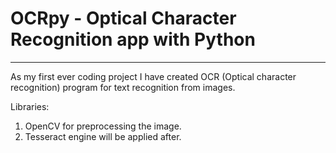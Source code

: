 # OCRpy - Optical Character Recognition app with Python
<hr>

As my first ever coding project I have created OCR (Optical character recognition) program for text recognition from images.

Libraries:
1. OpenCV for preprocessing the image.
2. Tesseract engine will be applied after.
